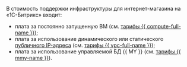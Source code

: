 В стоимость поддержки инфраструктуры для интернет-магазина на «1С-Битрикс» входит:
* плата за постоянно запущенную ВМ (см. [тарифы {{ compute-full-name }}](../../compute/pricing.md));
* плата за использование динамического или статического [публичного IP-адреса](../../vpc/concepts/address.md#public-addresses) (см. [тарифы {{ vpc-full-name }}](../../vpc/pricing.md));
* плата за использование управляемой БД {{ MY }} (см. [тарифы {{ mmy-name }}](../../managed-mysql/pricing.md)).